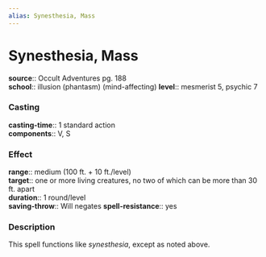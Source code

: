 ```yaml
---
alias: Synesthesia, Mass
---
```


# Synesthesia, Mass 

**source**:: Occult Adventures pg. 188  
**school**:: illusion (phantasm) (mind-affecting)
**level**:: mesmerist 5, psychic 7

### Casting 

**casting-time**:: 1 standard action  
**components**:: V, S

### Effect 

**range**:: medium (100 ft. + 10 ft./level)  
**target**:: one or more living creatures, no two of which can be more than 30 ft. apart  
**duration**:: 1 round/level  
**saving-throw**:: Will negates
**spell-resistance**:: yes

### Description 

This spell functions like *synesthesia*, except as noted above.
